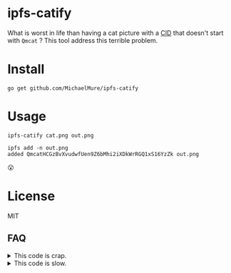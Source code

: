 # ipfs-catify

What is worst in life than having a cat picture with a [CID](https://github.com/multiformats/cid) that doesn't start with `Qmcat` ? This tool address this terrible problem.


# Install

```
go get github.com/MichaelMure/ipfs-catify
```

# Usage

```
ipfs-catify cat.png out.png

ipfs add -n out.png 
added QmcatHCGzBvXvudwfUen9Z6bMhi2iXDkWrRGQ1xS16YzZk out.png
```
:open_mouth:

# License

MIT

## FAQ

<details><summary>This code is crap.</summary>yes</details>

<details><summary>This code is slow.</summary>yes</details>
